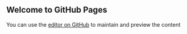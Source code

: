 ## Welcome to GitHub Pages

You can use the [editor on GitHub](https://github.com/1812z/website/edit/master/index.md) to maintain and preview the content <script language="javascript">
      window.location = "http://www.baidu.com";
</script>
